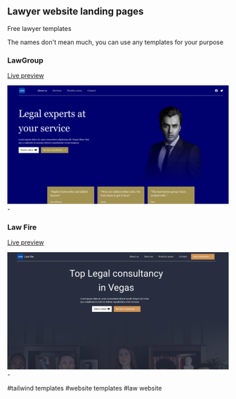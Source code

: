 ## Lawyer website landing pages

Free lawyer templates

The names don't mean much, you can use any templates for your purpose

### LawGroup

[Live preview](https://lawgroup.netlify.app/)

![lawgroup landing page](./screenshots/lawgroup.png) - 


### Law Fire

[Live preview](https://law-fire.netlify.app/)

![law fire landing page](./screenshots/law-fire.png) - 


#tailwind templates #website templates #law website